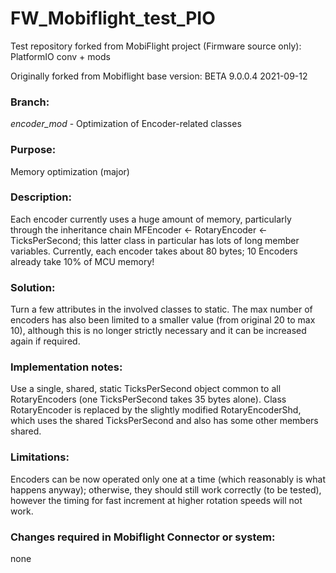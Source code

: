 # FW_Mobiflight_test_PIO
Test repository forked from MobiFlight project (Firmware source only): PlatformIO conv + mods

Originally forked from Mobiflight base version:
BETA 9.0.0.4    2021-09-12

### Branch:
*encoder_mod* - Optimization of Encoder-related classes

### Purpose:
Memory optimization (major)

### Description: 
Each encoder currently uses a huge amount of memory, particularly through the inheritance chain MFEncoder <- RotaryEncoder <- TicksPerSecond; this latter class in particular has lots of long member variables. Currently, each encoder takes about 80 bytes; 10 Encoders already take 10% of MCU memory!

### Solution:
Turn a few attributes in the involved classes to static.
The max number of encoders has also been limited to a smaller value (from original 20 to max 10), although this is no longer strictly necessary and it can be increased again if required.

### Implementation notes:
Use a single, shared, static TicksPerSecond object common to all RotaryEncoders (one TicksPerSecond takes 35 bytes alone).
Class RotaryEncoder is replaced by the slightly modified RotaryEncoderShd, which uses the shared TicksPerSecond and also has some other members shared.

### Limitations:
Encoders can be now operated only one at a time (which reasonably is what happens anyway); otherwise, they should still work correctly (to be tested), however the timing for fast increment at higher rotation speeds will not work.

### Changes required in Mobiflight Connector or system:
none